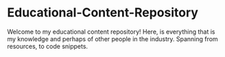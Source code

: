 # Educational-Content-Repository
Welcome to my educational content repository! Here, is everything that is my knowledge and perhaps of other people in the industry. Spanning from resources, to code snippets.
